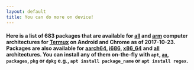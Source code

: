 ```yaml
---
layout: default
title: You can do more on device!
---
```


#### Here is a list of 683 packages that are available for [all](http://termux.net/dists/stable/main/binary-all/) and [arm](http://termux.net/dists/stable/main/binary-arm/) computer architectures for [Termux](https://termux.com) on Android and Chrome as of 2017-10-23. Packages are also available for [aarch64,](http://termux.net/dists/stable/main/binary-aarch64/) [i686,](http://termux.net/dists/stable/main/binary-i686/) [x86_64](http://termux.net/dists/stable/main/binary-x86_64/) and [all](http://termux.net/dists/stable/main/binary-all/) architectures. You can install any of them on-the-fly with `apt`, [`au`](https://github.com/sdrausty/au/blob/master/au), `packages`, `pkg` or `dpkg` e.g., `apt install package_name` or `apt install regex`.

